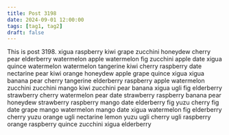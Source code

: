 ```yaml
---
title: Post 3198
date: 2024-09-01 12:00:00
tags: [tag1, tag2]
draft: false
---
```

This is post 3198.
xigua
raspberry
kiwi
grape
zucchini
honeydew
cherry
pear
elderberry
watermelon
apple
watermelon
fig
zucchini
apple
date
xigua
quince
watermelon
watermelon
tangerine
kiwi
cherry
raspberry
date
nectarine
pear
kiwi
orange
honeydew
apple
grape
quince
xigua
xigua
banana
pear
cherry
tangerine
elderberry
raspberry
apple
watermelon
zucchini
zucchini
mango
kiwi
zucchini
pear
banana
xigua
ugli
fig
elderberry
strawberry
cherry
watermelon
pear
date
strawberry
raspberry
banana
pear
honeydew
strawberry
raspberry
mango
date
elderberry
fig
yuzu
cherry
fig
date
grape
mango
watermelon
mango
date
xigua
watermelon
fig
elderberry
cherry
yuzu
orange
ugli
nectarine
lemon
yuzu
ugli
cherry
ugli
raspberry
orange
raspberry
quince
zucchini
xigua
elderberry
